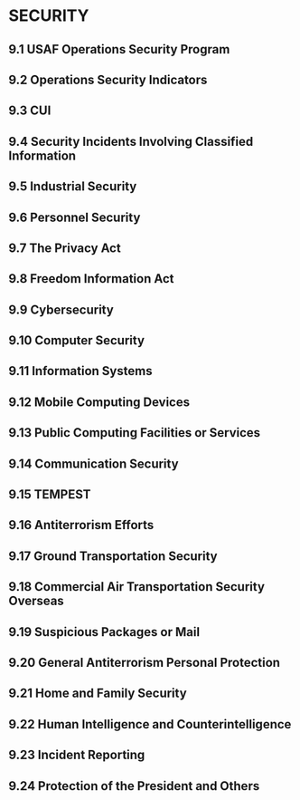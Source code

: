 # SECURITY

## 9.1 USAF Operations Security Program

## 9.2 Operations Security Indicators

## 9.3 CUI

## 9.4 Security Incidents Involving Classified Information

## 9.5 Industrial Security

## 9.6 Personnel Security

## 9.7 The Privacy Act

## 9.8 Freedom Information Act

## 9.9 Cybersecurity

## 9.10 Computer Security

## 9.11 Information Systems

## 9.12 Mobile Computing Devices

## 9.13 Public Computing Facilities or Services

## 9.14 Communication Security

## 9.15 TEMPEST

## 9.16 Antiterrorism Efforts

## 9.17 Ground Transportation Security

## 9.18 Commercial Air Transportation Security Overseas

## 9.19 Suspicious Packages or Mail

## 9.20 General Antiterrorism Personal Protection

## 9.21 Home and Family Security

## 9.22 Human Intelligence and Counterintelligence

## 9.23 Incident Reporting

## 9.24 Protection of the President and Others


